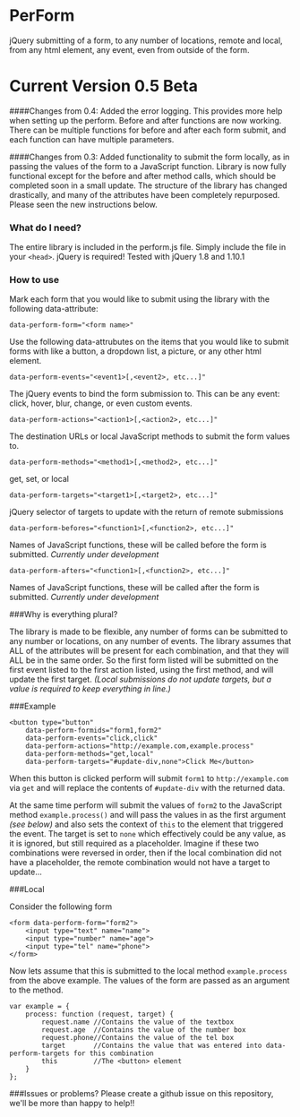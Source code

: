 PerForm
========

jQuery submitting of a form, to any number of locations, remote and local, from any html element, any event, even from outside of the form.

Current Version 0.5 Beta
========
####Changes from 0.4:
Added the error logging. This provides more help when setting up the perform. Before and after functions are now working. There can be multiple functions for before and after each form submit, and each function can have multiple parameters.

####Changes from 0.3:
Added functionality to submit the form locally, as in passing the values of the form to a JavaScript function. Library is now fully functional except for the before and after method calls, which should be completed soon in a small update. The structure of the library has changed drastically, and many of the attributes have been completely repurposed. Please seen the new instructions below.

### What do I need?

The entire library is included in the perform.js file. Simply include the file in your `<head>`. jQuery is required! Tested with jQuery 1.8 and 1.10.1

### How to use

Mark each form that you would like to submit using the library with the following data-attribute:
```
data-perform-form="<form name>"
```

Use the following data-attrubutes on the items that you would like to submit forms with like a button, a dropdown list, a picture, or any other html element.

```
data-perform-events="<event1>[,<event2>, etc...]"
```
The jQuery events to bind the form submission to. This can be any event: click, hover, blur, change, or even custom events.

```
data-perform-actions="<action1>[,<action2>, etc...]"
```
The destination URLs or local JavaScript methods to submit the form values to.

```
data-perform-methods="<method1>[,<method2>, etc...]"
```
get, set, or local

```
data-perform-targets="<target1>[,<target2>, etc...]"
```
jQuery selector of targets to update with the return of remote submissions

```
data-perform-befores="<function1>[,<function2>, etc...]"
```
Names of JavaScript functions, these will be called before the form is submitted. *Currently under development*

```
data-perform-afters="<function1>[,<function2>, etc...]"
```
Names of JavaScript functions, these will be called after the form is submitted. *Currently under development*

###Why is everything plural?

The library is made to be flexible, any number of forms can be submitted to any number or locations, on any number of events. The library assumes that ALL of the attributes will be present for each combination, and that they will ALL be in the same order. So the first form listed will be submitted on the first event listed to the first action listed, using the first method, and will update the first target. *(Local submissions do not update targets, but a value is required to keep everything in line.)*

###Example

```
<button type="button" 
    data-perform-formids="form1,form2" 
    data-perform-events="click,click" 
    data-perform-actions="http://example.com,example.process" 
    data-perform-methods="get,local"
    data-perform-targets="#update-div,none">Click Me</button>
```
When this button is clicked perform will submit `form1` to `http://example.com` via `get` and will replace the contents of `#update-div` with the returned data.

At the same time perform will submit the values of `form2` to the JavaScript method `example.process()` and will pass the values in as the first argument *(see below)* and also sets the context of `this` to the element that triggered the event. The target is set to `none` which effectively could be any value, as it is ignored, but still required as a placeholder. Imagine if these two combinations were reversed in order, then if the local combination did not have a placeholder, the remote combination would not have a target to update...

###Local

Consider the following form
```
<form data-perform-form="form2">
    <input type="text" name="name">
    <input type="number" name="age">
    <input type="tel" name="phone">
</form>
```
Now lets assume that this is submitted to the local method `example.process` from the above example. The values of the form are passed as an argument to the method.
```
var example = {
    process: function (request, target) {
        request.name //Contains the value of the textbox
        request.age  //Contains the value of the number box
        request.phone//Contains the value of the tel box
        target       //Contains the value that was entered into data-perform-targets for this combination
        this         //The <button> element
    }
};
```

###Issues or problems?
Please create a github issue on this repository, we'll be more than happy to help!!
